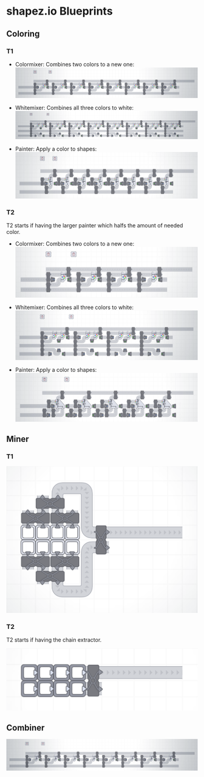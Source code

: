 # shapez.io Blueprints

## Coloring

### T1

* Colormixer: Combines two colors to a new one:
![T1 Colormixer](./t1-colormixer.png)

* Whitemixer: Combines all three colors to white:
![T1 Whitemixer](./t1-whitemixer.png)

* Painter: Apply a color to shapes:
![T1 Painter](./t1-painter.png)

### T2

T2 starts if having the larger painter which halfs the amount of needed color.

* Colormixer: Combines two colors to a new one:
![T2 Colormixer](./t2-colormixer.png)

* Whitemixer: Combines all three colors to white:
![T2 Whitemixer](./t2-whitemixer.png)

* Painter: Apply a color to shapes:
![T2 Painter](./t2-painter.png)

## Miner

### T1

![T1 Miner](./t1-miner.png)

### T2

T2 starts if having the chain extractor.

![T2 Miner](./t2-miner.png)

## Combiner

![Combiner](./combiner.png)
